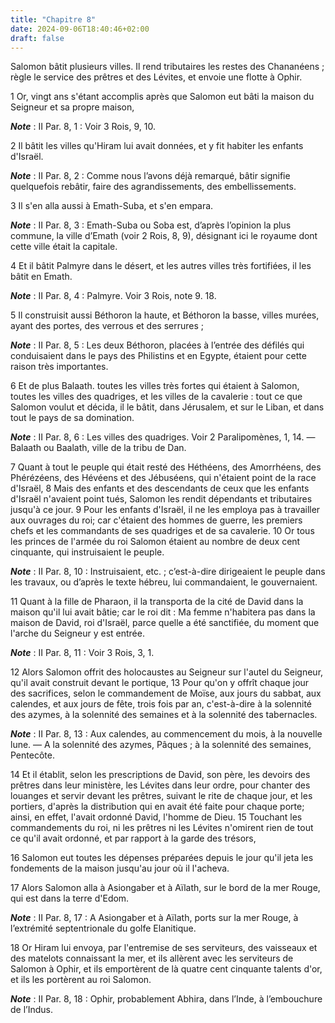```yaml
---
title: "Chapitre 8"
date: 2024-09-06T18:40:46+02:00
draft: false
---
```



Salomon bâtit plusieurs villes.
Il rend tributaires les restes des Chananéens ; règle le service des prêtres et des Lévites, et envoie une flotte à Ophir.


1 Or, vingt ans s'étant accomplis après que Salomon eut bâti la maison du Seigneur et sa propre maison,

***Note*** :  II Par. 8, 1 : Voir 3 Rois, 9, 10.

2 Il bâtit les villes qu'Hiram lui avait données, et y fit habiter les enfants d'Israël.

***Note*** :  II Par. 8, 2 : Comme nous l’avons déjà remarqué, bâtir signifie quelquefois rebâtir, faire des agrandissements, des embellissements.


3 Il s'en alla aussi à Emath-Suba, et s'en empara.

***Note*** :  II Par. 8, 3 : Emath-Suba ou Soba est, d’après l’opinion la plus commune, la ville d’Emath (voir 2 Rois, 8, 9), désignant ici le royaume dont cette ville était la capitale.

4 Et il bâtit Palmyre dans le désert, et les autres villes très fortifiées, il les bâtit en Emath.

***Note*** :  II Par. 8, 4 : Palmyre. Voir 3 Rois, note 9. 18.

5 Il construisit aussi Béthoron la haute, et Béthoron la basse, villes murées, ayant des portes, des verrous et des serrures ;

***Note*** :  II Par. 8, 5 : Les deux Béthoron, placées à l’entrée des défilés qui conduisaient dans le pays des Philistins et en Egypte, étaient pour cette raison très importantes.

6 Et de plus Balaath. toutes les villes très fortes qui étaient à Salomon, toutes les villes des quadriges, et les villes de la cavalerie : tout ce que Salomon voulut et décida, il le bâtit, dans Jérusalem, et sur le Liban, et dans tout le pays de sa domination.

***Note*** :  II Par. 8, 6 : Les villes des quadriges. Voir 2 Paralipomènes, 1, 14. ― Balaath ou Baalath, ville de la tribu de Dan.

7 Quant à tout le peuple qui était resté des Héthéens, des Amorrhéens, des Phérézéens, des Hévéens et des Jébuséens, qui n'étaient point de la race d'Israël, 8 Mais des enfants et des descendants de ceux que les enfants d'Israël n'avaient point tués, Salomon les rendit dépendants et tributaires jusqu'à ce jour. 9 Pour les enfants d'Israël, il ne les employa pas à travailler aux ouvrages du roi; car c'étaient des hommes de guerre, les premiers chefs et les commandants de ses quadriges et de sa cavalerie. 10 Or tous les princes de l'armée du roi Salomon étaient au nombre de deux cent cinquante, qui instruisaient le peuple.

***Note*** :  II Par. 8, 10 : Instruisaient, etc. ; c’est-à-dire dirigeaient le peuple dans les travaux, ou d’après le texte hébreu, lui commandaient, le gouvernaient.


11 Quant à la fille de Pharaon, il la transporta de la cité de David dans la maison qu'il lui avait bâtie; car le roi dit : Ma femme n'habitera pas dans la maison de David, roi d'Israël, parce quelle a été sanctifiée, du moment que l'arche du Seigneur y est entrée.

***Note*** :  II Par. 8, 11 : Voir 3 Rois, 3, 1.


12 Alors Salomon offrit des holocaustes au Seigneur sur l'autel du Seigneur, qu'il avait construit devant le portique, 13 Pour qu'on y offrît chaque jour des sacrifices, selon le commandement de Moïse, aux jours du sabbat, aux calendes, et aux jours de fête, trois fois par an, c'est-à-dire à la solennité des azymes, à la solennité des semaines et à la solennité des tabernacles.

***Note*** :  II Par. 8, 13 : Aux calendes, au commencement du mois, à la nouvelle lune. ― A la solennité des azymes, Pâques ; à la solennité des semaines, Pentecôte.

14 Et il établit, selon les prescriptions de David, son père, les devoirs des prêtres dans leur ministère, les Lévites dans leur ordre, pour chanter des louanges et servir devant les prêtres, suivant le rite de chaque jour, et les portiers, d'après la distribution qui en avait été faite pour chaque porte; ainsi, en effet, l'avait ordonné David, l'homme de Dieu. 15 Touchant les commandements du roi, ni les prêtres ni les Lévites n'omirent rien de tout ce qu'il avait ordonné, et par rapport à la garde des trésors,


16 Salomon eut toutes les dépenses préparées depuis le jour qu'il jeta les fondements de la maison jusqu'au jour où il l'acheva.


17 Alors Salomon alla à Asiongaber et à Aïlath, sur le bord de la mer Rouge, qui est dans la terre d'Edom.

***Note*** :  II Par. 8, 17 : A Asiongaber et à Aïlath, ports sur la mer Rouge, à l’extrémité septentrionale du golfe Elanitique.

18 Or Hiram lui envoya, par l'entremise de ses serviteurs, des vaisseaux et des matelots connaissant la mer, et ils allèrent avec les serviteurs de Salomon à Ophir, et ils emportèrent de là quatre cent cinquante talents d'or, et ils les portèrent au roi Salomon.

***Note*** :  II Par. 8, 18 : Ophir, probablement Abhira, dans l’Inde, à l’embouchure de l’Indus.

